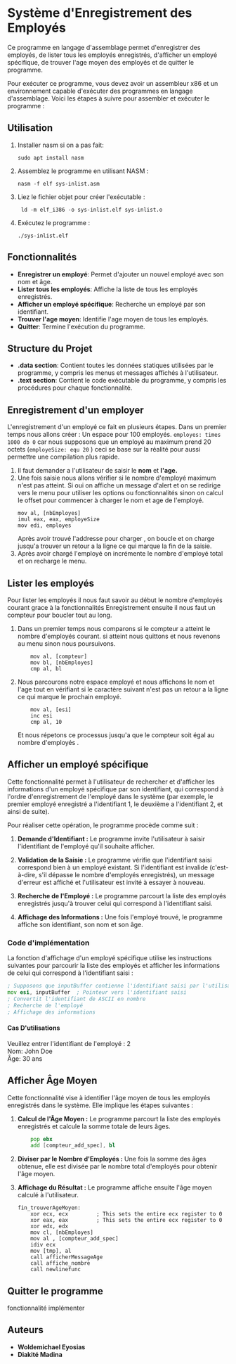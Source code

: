 # Système d'Enregistrement des Employés
Ce programme en langage d'assemblage permet d'enregistrer des employés, de lister tous les employés enregistrés, d'afficher un employé spécifique, de trouver l'age moyen des employés et de quitter le programme.

Pour exécuter ce programme, vous devez avoir un assembleur x86 et un environnement capable d'exécuter des programmes en langage d'assemblage. Voici les étapes à suivre pour assembler et exécuter le programme :

## Utilisation
1. Installer nasm si on a pas fait:
    ```
    sudo apt install nasm
    ```
2. Assemblez le programme en utilisant NASM :
    ```
    nasm -f elf sys-inlist.asm
    ```
3. Liez le fichier objet pour créer l'exécutable :
    ```
     ld -m elf_i386 -o sys-inlist.elf sys-inlist.o
    ```
4. Exécutez le programme :
    ```
    ./sys-inlist.elf 
    ```

## Fonctionnalités

- **Enregistrer un employé**: Permet d'ajouter un nouvel employé avec son nom et âge.
- **Lister tous les employés**: Affiche la liste de tous les employés enregistrés.
- **Afficher un employé spécifique**: Recherche un employé par son identifiant.
- **Trouver l'age moyen**: Identifie l'age moyen de tous les employés.
- **Quitter**: Termine l'exécution du programme.



## Structure du Projet

- **.data section**: Contient toutes les données statiques utilisées par le programme, y compris les menus et messages affichés à l'utilisateur.
- **.text section**: Contient le code exécutable du programme, y compris les procédures pour chaque fonctionnalité.


## Enregistrement d'un employer

L'enregistrement d'un employé ce fait en plusieurs étapes.
Dans un premier temps nous allons créer : 
Un espace pour 100 employés. 
``employes: times 1000 db 0`` car nous supposons que un employé au maximum prend 20 octets (``employeSize: equ 20``  ) ceci se base sur la réalité pour aussi permettre une compilation plus rapide.


1. Il faut demander a l'utilisateur de saisir le **nom** et **l'age.**
2. Une fois saisie nous allons vérifier si le nombre d'employé maximum n'est pas atteint. Si oui on affiche un message d'alert et on se  redirige vers le menu pour utiliser les  options ou fonctionnalités sinon on calcul le offset pour commencer à charger le nom et age de l'employé.
    ```
    mov al, [nbEmployes]
    imul eax, eax, employeSize
    mov edi, employes
    ```
    Après avoir trouvé l'addresse pour charger , on boucle et on charge jusqu'a trouver un retour a la ligne ce qui marque la fin de la saisie.
3. Après avoir chargé l'employé on incrémente le nombre d'employé total et on recharge le menu.

## Lister les employés
Pour lister les employés il nous faut savoir au début le nombre d'employés courant grace à la fonctionnalités Enregistrement ensuite il nous faut un compteur pour boucler tout au long.
1. Dans un premier temps nous comparons si le compteur a atteint le nombre d'employés courant. si atteint nous quittons et nous revenons au menu sinon nous poursuivons.
    ```
        mov al, [compteur]
        mov bl, [nbEmployes]
        cmp al, bl
    ```
2. Nous parcourons notre espace employé et nous affichons le nom et l'age tout en vérifiant si le caractère suivant n'est pas un retour a la ligne ce qui marque le prochain employé.
    ```
        mov al, [esi]
        inc esi
        cmp al, 10 
    ```
    Et nous répetons ce processus jusqu'a que le compteur soit égal au nombre d'employés .

## Afficher un employé spécifique

Cette fonctionnalité permet à l'utilisateur de rechercher et d'afficher les informations d'un employé spécifique par son identifiant, qui correspond à l'ordre d'enregistrement de l'employé dans le système (par exemple, le premier employé enregistré a l'identifiant 1, le deuxième a l'identifiant 2, et ainsi de suite).

Pour réaliser cette opération, le programme procède comme suit :

1. **Demande d'Identifiant :** Le programme invite l'utilisateur à saisir l'identifiant de l'employé qu'il souhaite afficher.
   
2. **Validation de la Saisie :** Le programme vérifie que l'identifiant saisi correspond bien à un employé existant. Si l'identifiant est invalide (c'est-à-dire, s'il dépasse le nombre d'employés enregistrés), un message d'erreur est affiché et l'utilisateur est invité à essayer à nouveau.

3. **Recherche de l'Employé :** Le programme parcourt la liste des employés enregistrés jusqu'à trouver celui qui correspond à l'identifiant saisi.

4. **Affichage des Informations :** Une fois l'employé trouvé, le programme affiche son identifiant, son nom et son âge.

### Code d'implémentation

La fonction d'affichage d'un employé spécifique utilise les instructions suivantes pour parcourir la liste des employés et afficher les informations de celui qui correspond à l'identifiant saisi :

```asm
; Supposons que inputBuffer contienne l'identifiant saisi par l'utilisateur
mov esi, inputBuffer  ; Pointeur vers l'identifiant saisi
; Convertit l'identifiant de ASCII en nombre
; Recherche de l'employé
; Affichage des informations
``````
#### Cas D'utilisations
Veuillez entrer 
l'identifiant de l'employé : 2  
Nom: John Doe  
Âge: 30 ans


## Afficher Âge Moyen

Cette fonctionnalité vise à identifier l'âge moyen de tous les employés enregistrés dans le système. Elle implique les étapes suivantes :

1. **Calcul de l'Âge Moyen :** Le programme parcourt la liste des employés enregistrés et calcule la somme totale de leurs âges.
    ```asm
        pop ebx
        add [compteur_add_spec], bl
    ```

2. **Diviser par le Nombre d'Employés :** Une fois la somme des âges obtenue, elle est divisée par le nombre total d'employés pour obtenir l'âge moyen.

3. **Affichage du Résultat :** Le programme affiche ensuite l'âge moyen calculé à l'utilisateur.

    ```assembly
    fin_trouverAgeMoyen:
        xor ecx, ecx         ; This sets the entire ecx register to 0
        xor eax, eax         ; This sets the entire ecx register to 0
        xor edx, edx 
        mov cl, [nbEmployes]
        mov al , [compteur_add_spec]
        idiv ecx
        mov [tmp], al
        call afficherMessageAge
        call affiche_nombre
        call newlinefunc
    ```

## Quitter le programme
fonctionnalité  implémenter
## Auteurs

- **Woldemichael Eyosias**
- **Diakité Madina**

